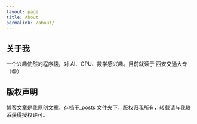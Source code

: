 ```yaml
---
layout: page
title: About
permalink: /about/
---
```


## 关于我
一个兴趣使然的程序猿，对 AI、GPU、数学感兴趣。目前就读于 西安交通大专（😀）

## 版权声明

博客文章是我原创文章，存档于_posts 文件夹下，版权归我所有，转载请与我联系获得授权许可。
